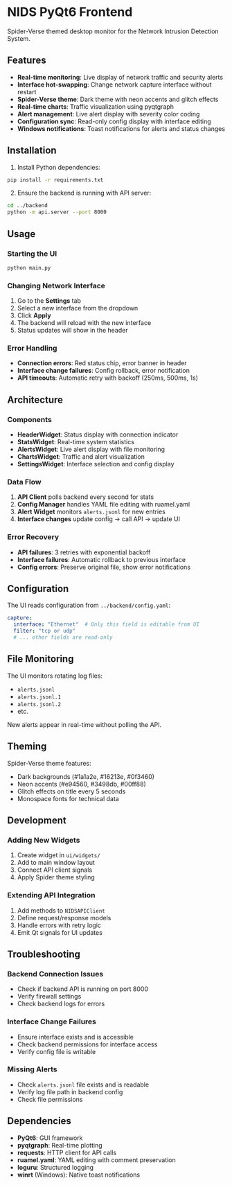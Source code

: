 # NIDS PyQt6 Frontend

Spider-Verse themed desktop monitor for the Network Intrusion Detection System.

## Features

- **Real-time monitoring**: Live display of network traffic and security alerts
- **Interface hot-swapping**: Change network capture interface without restart
- **Spider-Verse theme**: Dark theme with neon accents and glitch effects
- **Real-time charts**: Traffic visualization using pyqtgraph
- **Alert management**: Live alert display with severity color coding
- **Configuration sync**: Read-only config display with interface editing
- **Windows notifications**: Toast notifications for alerts and status changes

## Installation

1. Install Python dependencies:
```bash
pip install -r requirements.txt
```

2. Ensure the backend is running with API server:
```bash
cd ../backend
python -m api.server --port 8000
```

## Usage

### Starting the UI

```bash
python main.py
```

### Changing Network Interface

1. Go to the **Settings** tab
2. Select a new interface from the dropdown
3. Click **Apply**
4. The backend will reload with the new interface
5. Status updates will show in the header

### Error Handling

- **Connection errors**: Red status chip, error banner in header
- **Interface change failures**: Config rollback, error notification
- **API timeouts**: Automatic retry with backoff (250ms, 500ms, 1s)

## Architecture

### Components

- **HeaderWidget**: Status display with connection indicator
- **StatsWidget**: Real-time system statistics
- **AlertsWidget**: Live alert display with file monitoring
- **ChartsWidget**: Traffic and alert visualization
- **SettingsWidget**: Interface selection and config display

### Data Flow

1. **API Client** polls backend every second for stats
2. **Config Manager** handles YAML file editing with ruamel.yaml
3. **Alert Widget** monitors `alerts.jsonl` for new entries
4. **Interface changes** update config → call API → update UI

### Error Recovery

- **API failures**: 3 retries with exponential backoff
- **Interface failures**: Automatic rollback to previous interface
- **Config errors**: Preserve original file, show error notifications

## Configuration

The UI reads configuration from `../backend/config.yaml`:

```yaml
capture:
  interface: "Ethernet"  # Only this field is editable from UI
  filter: "tcp or udp"
  # ... other fields are read-only
```

## File Monitoring

The UI monitors rotating log files:
- `alerts.jsonl`
- `alerts.jsonl.1` 
- `alerts.jsonl.2`
- etc.

New alerts appear in real-time without polling the API.

## Theming

Spider-Verse theme features:
- Dark backgrounds (#1a1a2e, #16213e, #0f3460)
- Neon accents (#e94560, #3498db, #00ff88)
- Glitch effects on title every 5 seconds
- Monospace fonts for technical data

## Development

### Adding New Widgets

1. Create widget in `ui/widgets/`
2. Add to main window layout
3. Connect API client signals
4. Apply Spider theme styling

### Extending API Integration

1. Add methods to `NIDSAPIClient`
2. Define request/response models
3. Handle errors with retry logic
4. Emit Qt signals for UI updates

## Troubleshooting

### Backend Connection Issues

- Check if backend API is running on port 8000
- Verify firewall settings
- Check backend logs for errors

### Interface Change Failures

- Ensure interface exists and is accessible
- Check backend permissions for interface access
- Verify config file is writable

### Missing Alerts

- Check `alerts.jsonl` file exists and is readable
- Verify log file path in backend config
- Check file permissions

## Dependencies

- **PyQt6**: GUI framework
- **pyqtgraph**: Real-time plotting
- **requests**: HTTP client for API calls
- **ruamel.yaml**: YAML editing with comment preservation
- **loguru**: Structured logging
- **winrt** (Windows): Native toast notifications